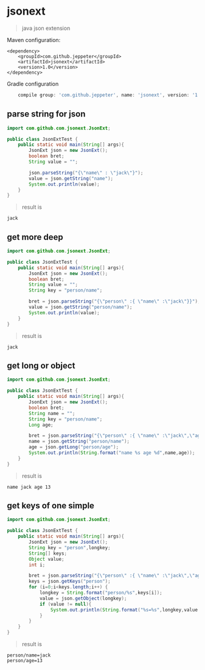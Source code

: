 # jsonext
>  java json extension
  
Maven configuration:

    <dependency>
        <groupId>com.github.jeppeter</groupId>
        <artifactId>jsonext</artifactId>
        <version>1.0</version>
    </dependency>

Gradle configuration

```groovy
    compile group: 'com.github.jeppeter', name: 'jsonext', version: '1.0'
```

## parse string for json

```java
import com.github.com.jsonext.JsonExt;

public class JsonExtTest {
    public static void main(String[] args){
        JsonExt json = new JsonExt();
        boolean bret;
        String value = "";

        json.parseString("{\"name\" : \"jack\"}");
        value = json.getString("name");
        System.out.println(value);
    }
}
```
> result is
```shell
jack
```

## get more deep
```java
import com.github.com.jsonext.JsonExt;

public class JsonExtTest {
    public static void main(String[] args){
        JsonExt json = new JsonExt();
        boolean bret;
        String value = "";
        String key = "person/name";

        bret = json.parseString("{\"person\" :{ \"name\" :\"jack\"}}");
        value = json.getString("person/name");
        System.out.println(value);
    }
}
```
> result is
```shell
jack
```

## get long or object
```java
import com.github.com.jsonext.JsonExt;

public class JsonExtTest {
    public static void main(String[] args){
        JsonExt json = new JsonExt();
        boolean bret;
        String name = "";
        String key = "person/name";
        Long age;

        bret = json.parseString("{\"person\" :{ \"name\" :\"jack\",\"age\": 13}}");
        name = json.getString("person/name");
        age = json.getLong("person/age");
        System.out.println(String.format("name %s age %d",name,age));
    }
}
```
> result is
```shell
name jack age 13
```

## get keys of one simple
```java
import com.github.com.jsonext.JsonExt;

public class JsonExtTest {
    public static void main(String[] args){
        JsonExt json = new JsonExt();
        String key = "person",longkey;
        String[] keys;
        Object value;
        int i;

        bret = json.parseString("{\"person\" :{ \"name\" :\"jack\",\"age\": 13}}");
        keys = json.getKeys("person");
        for (i=0;i<keys.length;i++) {
            longkey = String.format("person/%s",keys[i]);
            value = json.getObject(longkey);
            if (value != null){
                System.out.println(String.format("%s=%s",longkey,value.toString()));
            }
        }
    }
}
```
> result is
```shell
person/name=jack
person/age=13
```
